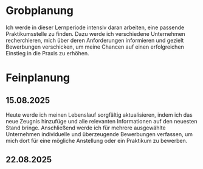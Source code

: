 # Grobplanung
Ich werde in dieser Lernperiode intensiv daran arbeiten, eine passende Praktikumsstelle zu finden. Dazu werde ich verschiedene Unternehmen recherchieren, mich über deren Anforderungen informieren und gezielt Bewerbungen verschicken, um meine Chancen auf einen erfolgreichen Einstieg in die Praxis zu erhöhen.

# Feinplanung
## 15.08.2025
Heute werde ich meinen Lebenslauf sorgfältig aktualisieren, indem ich das neue Zeugnis hinzufüge und alle relevanten Informationen auf den neuesten Stand bringe. Anschließend werde ich für mehrere ausgewählte Unternehmen individuelle und überzeugende Bewerbungen verfassen, um mich dort für eine mögliche Anstellung oder ein Praktikum zu bewerben.


## 22.08.2025
